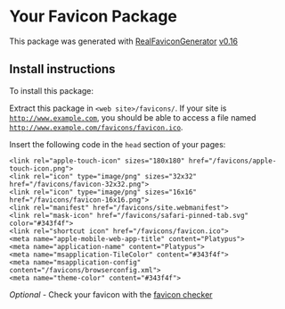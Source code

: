 # Your Favicon Package

This package was generated with [RealFaviconGenerator](https://realfavicongenerator.net/) [v0.16](https://realfavicongenerator.net/change_log#v0.16)

## Install instructions

To install this package:

Extract this package in <code>&lt;web site&gt;/favicons/</code>. If your site is <code>http://www.example.com</code>, you should be able to access a file named <code>http://www.example.com/favicons/favicon.ico</code>.

Insert the following code in the `head` section of your pages:

    <link rel="apple-touch-icon" sizes="180x180" href="/favicons/apple-touch-icon.png">
    <link rel="icon" type="image/png" sizes="32x32" href="/favicons/favicon-32x32.png">
    <link rel="icon" type="image/png" sizes="16x16" href="/favicons/favicon-16x16.png">
    <link rel="manifest" href="/favicons/site.webmanifest">
    <link rel="mask-icon" href="/favicons/safari-pinned-tab.svg" color="#343f4f">
    <link rel="shortcut icon" href="/favicons/favicon.ico">
    <meta name="apple-mobile-web-app-title" content="Platypus">
    <meta name="application-name" content="Platypus">
    <meta name="msapplication-TileColor" content="#343f4f">
    <meta name="msapplication-config" content="/favicons/browserconfig.xml">
    <meta name="theme-color" content="#343f4f">

*Optional* - Check your favicon with the [favicon checker](https://realfavicongenerator.net/favicon_checker)